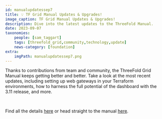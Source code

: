 ```yaml
---
id: manualupdatessep7
title: 💡 TF Grid Manual Updates & Upgrades!
image_caption: TF Grid Manual Updates & Upgrades!
description: Dive into the latest updates to the ThreeFold Manual.
date: 2023-09-07
taxonomies:
    people: [sam_taggart]
    tags: [threefold_grid,community,technology,update]
    news-category: [foundation]
extra:
    imgPath: manualupdatessep7.png
---
```


Thanks to contributions from team and community, the ThreeFold Grid Manual keeps getting better and better. Take a look at the most recent updates, including setting up web gateways in your Terraform environments, how to harness the full potential of the dashboard with the 3.11 release, and more.

<br/>

Find all the details [here](https://forum.threefold.io/t/manual-updates-september-w1-2023/4067) or head straight to the manual [here](https://manual.grid.tf/).
